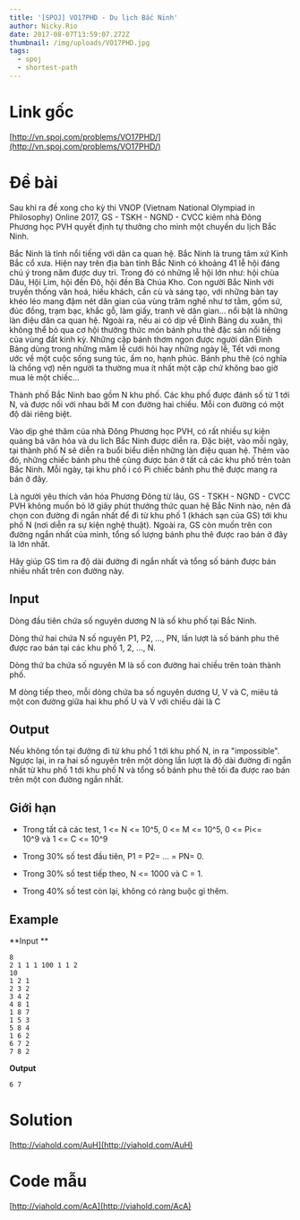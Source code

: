 ```yaml
---
title: '[SPOJ] VO17PHD - Du lịch Bắc Ninh'
author: Nicky.Rio
date: 2017-08-07T13:59:07.272Z
thumbnail: /img/uploads/VO17PHD.jpg
tags:
  - spoj
  - shortest-path
---
```

# Link gốc
[http://vn.spoj.com/problems/VO17PHD/](http://vn.spoj.com/problems/VO17PHD/)
# Đề bài
Sau khi ra đề xong cho kỳ thi VNOP (Vietnam National Olympiad in Philosophy) Online 2017, GS - TSKH - NGND - CVCC kiêm nhà Đông Phương học PVH quyết định tự thưởng cho mình một chuyến du lịch Bắc Ninh.

Bắc Ninh là tỉnh nổi tiếng với dân ca quan hệ. Bắc Ninh là trung tâm xứ Kinh Bắc cổ xưa. Hiện nay trên địa bàn tỉnh Bắc Ninh có khoảng 41 lễ hội đáng chú ý trong năm được duy trì. Trong đó có những lễ hội lớn như: hội chùa Dâu, Hội Lim, hội đền Đô, hội đền Bà Chúa Kho. Con người Bắc Ninh với truyền thống văn hoá, hiếu khách, cần cù và sáng tạo, với những bàn tay khéo léo mang đậm nét dân gian của vùng trăm nghề như tơ tằm, gốm sứ, đúc đồng, trạm bạc, khắc gỗ, làm giấy, tranh vẽ dân gian... nổi bật là những làn điệu dân ca quan hệ. Ngoài ra, nếu ai có dịp về Đình Bảng du xuân, thì không thể bỏ qua cơ hội thưởng thức món bánh phu thê đặc sản nổi tiếng của vùng đất kinh kỳ. Những cặp bánh thơm ngon được người dân Đình Bảng dùng trong những mâm lễ cưới hỏi hay những ngày lễ, Tết với mong ước về một cuộc sống sung túc, ấm no, hạnh phúc. Bánh phu thê \(có nghĩa là chồng vợ\) nên người ta thường mua ít nhất một cặp chứ không bao giờ mua lẻ một chiếc...

Thành phố Bắc Ninh bao gồm N khu phố. Các khu phố được đánh số từ 1 tới N, và được nối với nhau bởi M con đường hai chiều. Mỗi con đường có một độ dài riêng biệt.

Vào dịp ghé thăm của nhà Đông Phương học PVH, có rất nhiều sự kiện quảng bá văn hóa và du lich Bắc Ninh được diễn ra. Đặc biệt, vào mỗi ngày, tại thành phố N sẽ diễn ra buổi biểu diễn những làn điệu quan hệ. Thêm vào đó, những chiếc bánh phu thê cũng được bán ở tất cả các khu phố trên toàn Bắc Ninh. Mỗi ngày, tại khu phố i có Pi chiếc bánh phu thê được mang ra bán ở đây.

Là người yêu thích văn hóa Phương Đông từ lâu, GS - TSKH - NGND - CVCC PVH không muốn bỏ lỡ giây phút thưởng thức quan hệ Bắc Ninh nào, nên đã chọn con đường đi ngắn nhất để đi từ khu phố 1 (khách sạn của GS) tới khu phố N (nơi diễn ra sự kiện nghệ thuật). Ngoài ra, GS còn muốn trên con đường ngắn nhất của mình, tổng số lượng bánh phu thê được rao bán ở đây là lớn nhất.

Hãy giúp GS tìm ra độ dài đường đi ngắn nhất và tổng số bánh được bán nhiều nhất trên con đường này.

## Input

Dòng đầu tiên chứa số nguyên dương N là số khu phố tại Bắc Ninh.

Dòng thứ hai chứa N số nguyên P1, P2, ..., PN, lần lượt là số bánh phu thê được rao bán tại các khu phố 1, 2, ..., N.

Dòng thứ ba chứa số nguyên M là số con đường hai chiều trên toàn thành phố.

M dòng tiếp theo, mỗi dòng chứa ba số nguyên dương U, V và C, miêu tả một con đường giữa hai khu phố U và V với chiều dài là C

## Output

Nếu không tồn tại đường đi từ khu phố 1 tới khu phố N, in ra "impossible". Ngược lại, in ra hai số nguyên trên một dòng lần lượt là độ dài đường đi ngắn nhất từ khu phố 1 tới khu phố N và tổng số bánh phu thê tối đa được rao bán trên một con đường ngắn nhất.

## Giới hạn

- Trong tất cả các test, 1 &lt;= N &lt;= 10^5, 0 &lt;= M &lt;= 10^5, 0 &lt;= Pi&lt;= 10^9 và 1 &lt;= C &lt;= 10^9

- Trong 30% số test đầu tiên, P1 = P2= ... = PN= 0.

- Trong 30% số test tiếp theo, N &lt;= 1000 và C = 1.

- Trong 40% số test còn lại, không có ràng buộc gì thêm.

## Example

**Input **
```
8
2 1 1 1 100 1 1 2
10
1 2 1
2 3 2
3 4 2
4 8 1
1 8 7
1 5 3
5 8 4
1 6 2
6 7 2
7 8 2 
```
**Output**
```
6 7
```

# Solution
[http://viahold.com/AuH](http://viahold.com/AuH)
# Code mẫu
[http://viahold.com/AcA](http://viahold.com/AcA)

